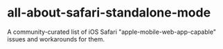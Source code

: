 # all-about-safari-standalone-mode
A community-curated list of iOS Safari "apple-mobile-web-app-capable" issues and workarounds for them.
